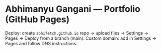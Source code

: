 # Abhimanyu Gangani — Portfolio (GitHub Pages)
Deploy: create `abhifetch.github.io` repo → upload files → Settings → Pages → Deploy from a branch (main).
Custom domain: add in Settings → Pages and follow DNS instructions.
